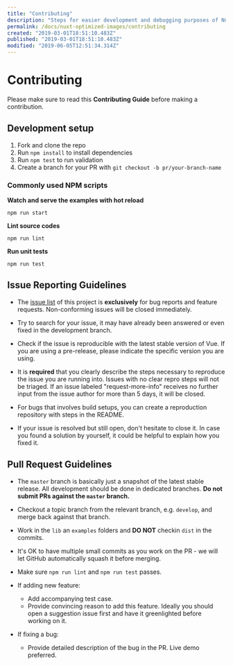 ```yaml
---
title: "Contributing"
description: "Steps for easier development and debugging purposes of Nuxt Optimized Images."
permalink: /docs/nuxt-optimized-images/contributing
created: "2019-03-01T18:51:10.483Z"
published: "2019-03-01T18:51:10.483Z"
modified: "2019-06-05T12:51:34.314Z"
---
```


# Contributing

Please make sure to read this **Contributing Guide** before making a contribution.

## Development setup

1. Fork and clone the repo
2. Run `npm install` to install dependencies
3. Run `npm test` to run validation
4. Create a branch for your PR with `git checkout -b pr/your-branch-name`

### Commonly used NPM scripts

**Watch and serve the examples with hot reload**

```shell
npm run start
```

**Lint source codes**
```shell
npm run lint
```

**Run unit tests**
```shell
npm run test
```

## Issue Reporting Guidelines

- The [issue list][issues-link] of this project is **exclusively** for bug reports and feature requests. Non-conforming issues will be closed immediately.

- Try to search for your issue, it may have already been answered or even fixed in the development branch.

- Check if the issue is reproducible with the latest stable version of Vue. If you are using a pre-release, please indicate the specific version you are using.

- It is **required** that you clearly describe the steps necessary to reproduce the issue you are running into. Issues with no clear repro steps will not be triaged. If an issue labeled "request-more-info" receives no further input from the issue author for more than 5 days, it will be closed.

- For bugs that involves build setups, you can create a reproduction repository with steps in the README.

- If your issue is resolved but still open, don't hesitate to close it. In case you found a solution by yourself, it could be helpful to explain how you fixed it.

## Pull Request Guidelines

- The `master` branch is basically just a snapshot of the latest stable release. All development should be done in dedicated branches. **Do not submit PRs against the `master` branch.**

- Checkout a topic branch from the relevant branch, e.g. `develop`, and merge back against that branch.

- Work in the `lib` an `examples` folders and **DO NOT** checkin `dist` in the commits.

- It's OK to have multiple small commits as you work on the PR - we will let GitHub automatically squash it before merging.

- Make sure `npm run lint` and `npm run test` passes.

- If adding new feature:
  - Add accompanying test case.
  - Provide convincing reason to add this feature. Ideally you should open a suggestion issue first and have it greenlighted before working on it.

- If fixing a bug:
  - Provide detailed description of the bug in the PR. Live demo preferred.


[issues-link]: https://github.com/bazzite/nuxt-optimized-images/issues
